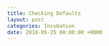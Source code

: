 ```yaml
---
title: Checking Defaults
layout: post
categories: Incubation
date: 2018-05-25 00:00:00 +0000
---
```

